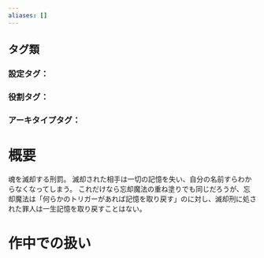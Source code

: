 ```yaml
---
aliases: []
---
```

## タグ類
### 設定タグ：
### 役割タグ：
### アーキタイプタグ：
# 概要
魂を滅却する刑罰。
滅却された相手は一切の記憶を失い、自分の名前すらわからなくなってしまう。
これだけなら忘却魔法の重ね塗りでも同じだろうが、忘却魔法は「何らかのトリガーがあれば記憶を取り戻す」のに対し、滅却刑に処された罪人は一生記憶を取り戻すことはない。
# 作中での扱い